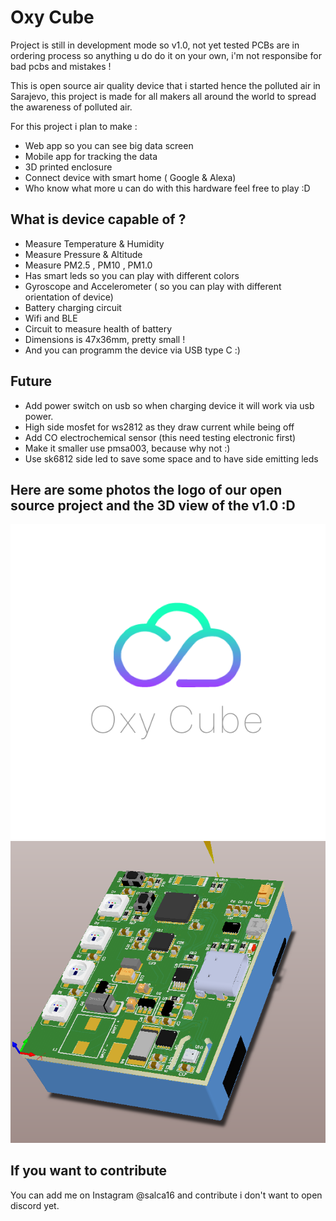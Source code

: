 # Oxy Cube

Project is still in development mode so v1.0, not yet tested PCBs are in ordering process so anything u do do it on your own, i'm not responsibe for bad pcbs and mistakes !


This is open source air quality device that i started hence the polluted air in Sarajevo, this project is made for all makers all around the world to spread the awareness of polluted air.

For this project i plan to make :
- Web app so you can see big data screen
- Mobile app for tracking the data
- 3D printed enclosure 
- Connect device with smart home ( Google & Alexa)
- Who know what more u can do with this hardware feel free to play :D

## What is device capable of ?
- Measure Temperature & Humidity 
- Measure Pressure & Altitude
- Measure PM2.5 , PM10 , PM1.0
- Has smart leds so you can play with different colors
- Gyroscope and Accelerometer ( so you can play with different orientation of device)
- Battery charging circuit
- Wifi and BLE
- Circuit to measure health of battery
- Dimensions is 47x36mm, pretty small !
- And you can programm the device via USB type C :)

## Future
- Add power switch on usb so when charging device it will work via usb power.
- High side mosfet for ws2812 as they draw current while being off
- Add CO electrochemical sensor (this need testing electronic first)
- Make it smaller use pmsa003, because why not :)
- Use sk6812 side led to save some space and to have side emitting leds


## Here are some photos the logo of our open source project and the 3D view of the v1.0 :D

![alt text](https://github.com/arminsalcin/oxy-cube/blob/main/resources/logo.png)
![alt text](https://github.com/arminsalcin/oxy-cube/blob/main/resources/3d-model.png)

## If you want to contribute
You can add me on Instagram @salca16 and contribute i don't want to open discord yet.
